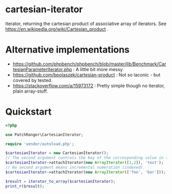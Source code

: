 # cartesian-iterator
Iterator, returning the cartesian product of associative array of iterators. See https://en.wikipedia.org/wiki/Cartesian_product .

# Alternative implementations
- https://github.com/phpbench/phpbench/blob/master/lib/Benchmark/CartesianParameterIterator.php : A little bit more messy.
- https://github.com/bpolaszek/cartesian-product : Not so laconic - but covered by tested.
- https://stackoverflow.com/a/15973172 : Pretty simple though no iterator, plain array-stuff.

# Quickstart
```php
<?php

use PatchRanger\CartesianIterator;

require 'vendor/autoload.php';

$cartesianIterator = new CartesianIterator();
// The second argument controls the key of the corresponding value in the product array.
$cartesianIterator->attachIterator(new ArrayIterator([1,2]), 'test');
// No second argument means incremental numeration (indexed).
$cartesianIterator->attachIterator(new ArrayIterator(['foo', 'bar']));

$result = iterator_to_array($cartesianIterator);
print_r($result);
```